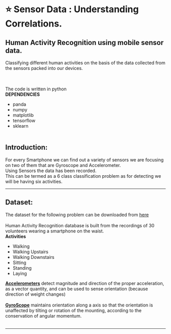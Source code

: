 # :star: Sensor Data : Understanding Correlations.
## Human Activity Recognition using mobile sensor data.

Classifying different human activities on the basis of the data collected from the sensors packed into our devices. 

<br><br>
The code is written in python
<br>
**DEPENDENCIES**
* panda
* numpy
* matplotlib
* tensorflow
* sklearn
<br><br>

Introduction:
-------------

For every Smartphone we can find out a variety of sensors we are focusing on two of them that are Gyroscope and Accelerometer.
<br>
Using Sensors the data has been recorded.
<br>
This can be termed as a 6 class classification problem as for detecting we will be having six activities.<br>

-----------------------------------------------------
Dataset:
--------

The dataset for the following problem can be downloaded from [here](https://archive.ics.uci.edu/ml/machine-learning-databases/00240/UCI%20HAR%20Dataset.zip#)
<br><br>
Human Activity Recognition database is built from the recordings of 30 volunteers wearing a smartphone on the waist. 
<br>
**Activities**
* Walking
* Walking Upstairs
* Walking Downstairs
* Sitting
* Standing
* Laying

[**Accelerometers**](https://en.wikipedia.org/wiki/Accelerometer) detect magnitude and direction of the proper acceleration, as a vector quantity, and can be used to sense orientation (because direction of weight changes)
<br><br>
[**GyroScope**](https://en.wikipedia.org/wiki/Gyroscope) maintains orientation along a axis so that the orientation is unaffected by tilting or rotation of the mounting, according to the conservation of angular momentum.
<br><br>

-------------------------------------------------------------------------------
